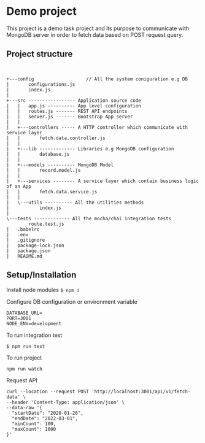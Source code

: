 # Demo project
This project is a demo task project and its purpose to communicate with MongoDB server in order to fetch data based on POST request query.

## Project structure
```


+---config                   // All the system coniguration e.g DB 
|       configurations.js
|       index.js
|
+---src ----------------- Application source code
|   |   app.js ---------- App level configuration
|   |   routes.js ------- REST API endpoints
|   |   server.js ------- Bootstrap App server
|   |
|   +---controllers ----- A HTTP controller which communicate with service layer
|   |       fetch.data.controller.js
|   |
|   +---lib ------------- Libraries e.g MongoDB configuration
|   |       database.js
|   |
|   +---models ---------- MongoDB Model
|   |       record.model.js
|   |
|   +---services -------- A service layer which contain business logic of an App 
|   |       fetch.data.service.js 
|   |
|   \---utils ---------- All the utilities methods
|           index.js
|
\---tests ------------- All the mocha/chai integration tests
        route.test.js
|   .babelrc
|   .env
|   .gitignore
|   package-lock.json
|   package.json
|   README.md

```

## Setup/Installation
Install node modules
`` $ npm i ``

Configure DB configuration or environment variable
```
DATABASE_URL=
PORT=3001
NODE_ENV=development
```
To run integration test
```
$ npm run test
```

To run project
```
npm run watch
```

Request API
```
curl --location --request POST 'http://localhost:3001/api/v1/fetch-data' \
--header 'Content-Type: application/json' \
--data-raw '{
  "startDate": "2020-01-26",
  "endDate": "2022-03-01",
  "minCount": 100,
  "maxCount": 1000
}'

```
